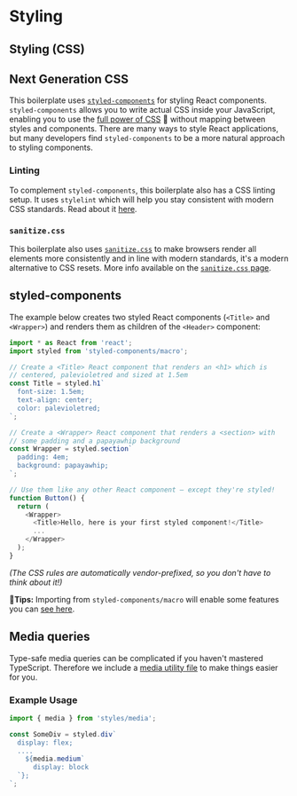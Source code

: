 # Styling

## Styling \(CSS\)

## Next Generation CSS <a id="next-generation-css"></a>

This boilerplate uses [`styled-components`](https://github.com/styled-components/styled-components) for styling React components. `styled-components` allows you to write actual CSS inside your JavaScript, enabling you to use the [full power of CSS](https://github.com/styled-components/styled-components/blob/master/docs/css-we-support.md) 💪 without mapping between styles and components. There are many ways to style React applications, but many developers find `styled-components` to be a more natural approach to styling components.

### Linting <a id="linting"></a>

To complement `styled-components`, this boilerplate also has a CSS linting setup. It uses `stylelint` which will help you stay consistent with modern CSS standards. Read about it [here](https://github.com/react-boilerplate/react-boilerplate-cra-template/tree/f4ac26d099b0a9143272f99e6235245dc062a614/docs/building-blocks/linting.md).

### `sanitize.css` <a id="sanitize-css"></a>

This boilerplate also uses [`sanitize.css`](https://github.com/jonathantneal/sanitize.css) to make browsers render all elements more consistently and in line with modern standards, it's a modern alternative to CSS resets. More info available on the [`sanitize.css` page](https://github.com/react-boilerplate/react-boilerplate-cra-template/tree/f4ac26d099b0a9143272f99e6235245dc062a614/docs/building-blocks/sanitize.md).

## styled-components <a id="styled-components"></a>

The example below creates two styled React components \(`<Title>` and `<Wrapper>`\) and renders them as children of the `<Header>` component:

```javascript
import * as React from 'react';
import styled from 'styled-components/macro';

// Create a <Title> React component that renders an <h1> which is
// centered, palevioletred and sized at 1.5em
const Title = styled.h1`
  font-size: 1.5em;
  text-align: center;
  color: palevioletred;
`;

// Create a <Wrapper> React component that renders a <section> with
// some padding and a papayawhip background
const Wrapper = styled.section`
  padding: 4em;
  background: papayawhip;
`;

// Use them like any other React component – except they're styled!
function Button() {
  return (
    <Wrapper>
      <Title>Hello, here is your first styled component!</Title>
      ...
    </Wrapper>
  );
}
```

_\(The CSS rules are automatically vendor-prefixed, so you don't have to think about it!\)_

🧙**Tips:** Importing from `styled-components/macro` will enable some features you can [see here](https://styled-components.com/docs/tooling#babel-macro).

## Media queries <a id="media-queries"></a>

Type-safe media queries can be complicated if you haven't mastered TypeScript. Therefore we include a [media utility file](https://github.com/react-boilerplate/react-boilerplate-cra-template/tree/f4ac26d099b0a9143272f99e6235245dc062a614/src/styles/media.ts) to make things easier for you.

### Example Usage <a id="example-usage"></a>

```typescript
import { media } from 'styles/media';

const SomeDiv = styled.div`
  display: flex;
  ....
    ${media.medium`
      display: block
  `};
`;
```

